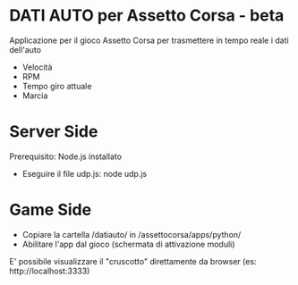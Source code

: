DATI AUTO per Assetto Corsa - beta
================

Applicazione per il gioco Assetto Corsa per trasmettere in tempo reale i dati dell'auto
- Velocità
- RPM
- Tempo giro attuale
- Marcia

# Server Side

Prerequisito: Node.js installato
- Eseguire il file udp.js: node udp.js 

# Game Side

- Copiare la cartella /datiauto/ in /assettocorsa/apps/python/
- Abilitare l'app dal gioco (schermata di attivazione moduli)

E' possibile visualizzare il "cruscotto" direttamente da browser (es: http://localhost:3333) 
